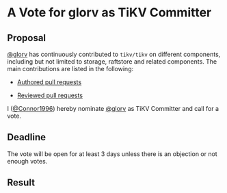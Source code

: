 # A Vote for glorv as TiKV Committer

## Proposal

[@glorv](https://github.com/glorv) has continuously contributed to `tikv/tikv` on different components, including but not limited to storage, raftstore and related components. The main contributions are listed in the following:

* [Authored pull requests](https://github.com/tikv/tikv/pulls?q=is%3Amerged+is%3Apr+author%3Aglorv)

* [Reviewed pull requests](https://github.com/tikv/tikv/pulls?q=is%3Apr+reviewed-by%3Aglorv)

I ([@Connor1996](https://github.com/Connor1996)) hereby nominate [@glorv](https://github.com/glorv) as TiKV Committer and call for a vote.

## Deadline

The vote will be open for at least 3 days unless there is an objection or not enough votes.

## Result
